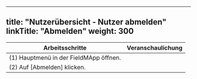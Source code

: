 
---
title: "Nutzerübersicht - Nutzer abmelden"
linkTitle: "Abmelden"
weight: 300
---

| Arbeitsschritte | Veranschaulichung |
| ------ | :-----: |
| (1) Hauptmenü in der FieldMApp öffnen. |  |
| (2) Auf [Abmelden] klicken. |  |

